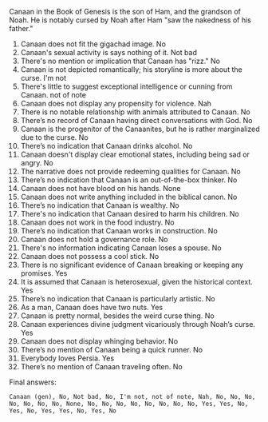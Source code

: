 Canaan in the Book of Genesis is the son of Ham, and the grandson of Noah. He is notably cursed by Noah after Ham "saw the nakedness of his father."

1. Canaan does not fit the gigachad image. No
2. Canaan's sexual activity is says nothing of it. Not bad
3. There's no mention or implication that Canaan has "rizz." No
4. Canaan is not depicted romantically; his storyline is more about the curse. I'm not
5. There's little to suggest exceptional intelligence or cunning from Canaan. not of note
6. Canaan does not display any propensity for violence. Nah
7. There is no notable relationship with animals attributed to Canaan. No
8. There’s no record of Canaan having direct conversations with God. No
9. Canaan is the progenitor of the Canaanites, but he is rather marginalized due to the curse. No
10. There’s no indication that Canaan drinks alcohol. No
11. Canaan doesn't display clear emotional states, including being sad or angry. No
12. The narrative does not provide redeeming qualities for Canaan. No
13. There’s no indication that Canaan is an out-of-the-box thinker. No
14. Canaan does not have blood on his hands. None
15. Canaan does not write anything included in the biblical canon. No
16. There’s no indication that Canaan is wealthy. No
17. There's no indication that Canaan desired to harm his children. No
18. Canaan does not work in the food industry. No
19. There’s no indication that Canaan works in construction. No
20. Canaan does not hold a governance role. No
21. There's no information indicating Canaan loses a spouse. No
22. Canaan does not possess a cool stick. No
23. There is no significant evidence of Canaan breaking or keeping any promises. Yes
24. It is assumed that Canaan is heterosexual, given the historical context. Yes
25. There’s no indication that Canaan is particularly artistic. No
26. As a man, Canaan does have two nuts. Yes
27. Canaan is pretty normal, besides the weird curse thing. No
28. Canaan experiences divine judgment vicariously through Noah’s curse. Yes
29. Canaan does not display whinging behavior. No
30. There’s no mention of Canaan being a quick runner. No
31. Everybody loves Persia. Yes
32. There’s no mention of Canaan traveling often. No

Final answers:

```Canaan (gen), No, Not bad, No, I'm not, not of note, Nah, No, No, No, No, No, No, No, None, No, No, No, No, No, No, No, No, Yes, Yes, No, Yes, No, Yes, Yes, No, Yes, No```